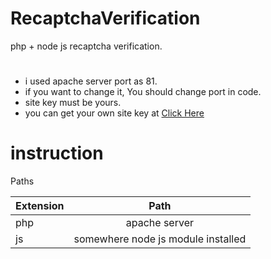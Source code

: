 # RecaptchaVerification
php + node js recaptcha verification.


#
- i used apache server port as 81.
- if you want to change it, You should change port in code.
- site key must be yours.
- you can get your own site key at [Click Here](https://www.google.com/recaptcha/about/)


# instruction

Paths

| Extension     | Path                                    |
| ------------- |:-------------:                          |
| php           | apache server                           |
| js            | somewhere node js module installed      |
